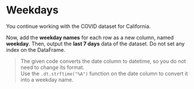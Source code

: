 # Weekdays

You continue working with the COVID dataset for California.

Now, add the **weekday names** for each row as a new column, named **weekday**.
Then, output the **last 7 days** data of the dataset. Do not set any index on the DataFrame.

>The given code converts the date column to datetime, so you do not need to change its format.  
Use the `.dt.strftime("%A")` function on the date column to convert it into a weekday name.